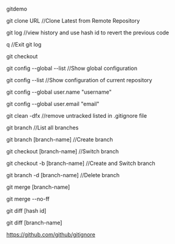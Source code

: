 gitdemo


git clone URL   //Clone Latest from Remote Repository

git log     //view history and use hash id to revert the previous code

q   //Exit git log

git checkout    

git config --global --list  //Show global configuration

git config --list   //Show configuration of current repository

git config --global user.name "username"

git config --global user.email "email"

git clean -dfx  //remove untracked listed in .gitignore file

git branch  //List all branches

git branch [branch-name]  //Create branch

git checkout [branch-name]  //Switch branch

git checkout -b [branch-name]   //Create and Switch branch

git branch -d [branch-name]     //Delete branch


git merge [branch-name]

git merge --no-ff

git diff [hash id]

git diff [branch-name]



https://github.com/github/gitignore